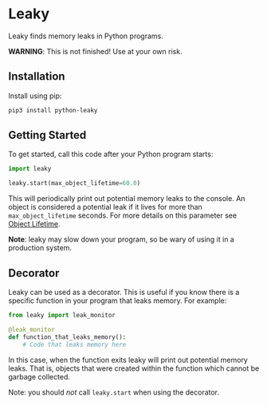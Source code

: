 # Leaky

Leaky finds memory leaks in Python programs. 

**WARNING**: This is not finished! Use at your own risk.

## Installation

Install using pip:

```bash
pip3 install python-leaky
```

## Getting Started

To get started, call this code after your Python program starts:

```python
import leaky

leaky.start(max_object_lifetime=60.0)
```

This will periodically print out potential memory leaks to the console. An object is considered a potential leak if it lives for more than `max_object_lifetime` seconds. For more details on
this parameter see [Object Lifetime](#object_lifetime).

**Note**: leaky may slow down your program, so be wary of using it in a production system.

## Decorator

Leaky can be used as a decorator. This is useful if you know there is a specific function
in your program that leaks memory. For example:

```python
from leaky import leak_monitor

@leak_monitor
def function_that_leaks_memory():
    # Code that leaks memory here
```

In this case, when the function exits leaky will print out potential memory leaks.
That is, objects that were created within the function which cannot be garbage collected.

Note: you should *not* call `leaky.start` when using the decorator. 

